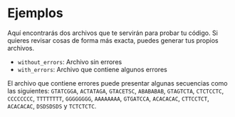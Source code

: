 # Ejemplos

Aquí encontrarás dos archivos que te servirán para probar tu código. Si quieres revisar cosas de forma más exacta, puedes generar tus propios archivos.

* `without_errors`: Archivo sin errores
* `with_errors`: Archivo que contiene algunos errores

El archivo que contiene errores puede presentar algunas secuencias como las siguientes: `GTATCGGA`, `ACTATAGA`, `GTACETSC`, `ABABABAB`, `GTAGTCTA`, `CTCTCCTC`, `CCCCCCCC`, `TTTTTTTT`, `GGGGGGGG`, `AAAAAAAA`, `GTGATCCA`, `ACACACAC`, `CTTCCTCT`, `ACACACAC`, `DSDSDSDS` y `TCTCTCTC`.
